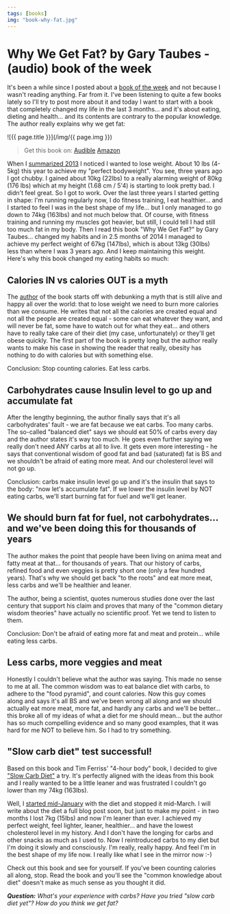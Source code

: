```yaml
---
tags: [books]
img: "book-why-fat.jpg"
---
```


# Why We Get Fat? by Gary Taubes - (audio) book of the week

It's been a while since I posted about a [book of the week](/books) and not because I wasn't reading anything. Far from it. I've been listening to quite a few books lately so I'll try to post more about it and today I want to start with a book that completely changed my life in the last 3 months... and it's about eating, dieting and health... and its contents are contrary to the popular knowledge. The author really explains why we get fat:

<!--More-->

![{{ page.title }}](/img/{{ page.img }})

> Get this book on:
  [Audible](https://www.audible.com/pd/B004D5K512?tag=sliwinski-20)
  [Amazon](https://www.amazon.com/dp/0307474259?tag=sliwinski-20)

When I [summarized 2013][su] I noticed I wanted to lose weight. About 10 lbs (4-5kg) this year to achieve my "perfect bodyweight". You see, three years ago I got chubby. I gained about 10kg (22lbs) to a really alarming weight of 80kg (176 lbs) which at my height (1.68 cm / 5'4) is starting to look pretty bad. I didn't feel great. So I got to work. Over the last three years I started getting in shape: I'm running regularly now, I do fitness training, I eat healthier... and I started to feel I was in the best shape of my life... but I only managed to go down to 74kg (163lbs) and not much below that. Of course, with fitness training and running my muscles got heavier, but still, I could tell I had still too much fat in my body. Then I read this book "Why We Get Fat?" by Gary Taubes... changed my habits and in 2.5 months of 2014 I managed to achieve my perfect weight of 67kg (147lbs), which is about 13kg (30lbs) less than where I was 3 years ago. And I keep maintaining this weight. Here's why this book changed my eating habits so much: 



## Calories IN vs calories OUT is a myth

The [author][] of the book starts off with debunking a myth that is still alive and happy all over the world: that to lose weight we need to burn more calories than we consume. He writes that not all the calories are created equal and not all the people are created equal - some can eat whatever they want, and will never be fat, some have to watch out for what they eat... and others have to really take care of their diet (my case, unfortunately) or they'll get obese quickly. The first part of the book is pretty long but the author really wants to make his case in showing the reader that really, obesity has nothing to do with calories but with something else.

Conclusion: Stop counting calories. Eat less carbs.

## Carbohydrates cause Insulin level to go up and accumulate fat

After the lengthy beginning, the author finally says that it's all carbohydrates' fault - we are fat because we eat carbs. Too many carbs. The so-called "balanced diet" says we should eat 50% of carbs every day and the author states it's way too much. He goes even further saying we really don't need ANY carbs at all to live. It gets even more interesting - he says that conventional wisdom of good fat and bad (saturated) fat is BS and we shouldn't be afraid of eating more meat. And our cholesterol level will not go up. 

Conclusion: carbs make insulin level go up and it's the insulin that says to the body: "now let's accumulate fat". If we lower the insulin level by NOT eating carbs, we'll start burning fat for fuel and we'll get leaner.

## We should burn fat for fuel, not carbohydrates... and we've been doing this for thousands of years

The author makes the point that people have been living on anima meat and fatty meat at that... for thousands of years. That our history of carbs, refined food and even veggies is pretty short one (only a few hundred years). That's why we should get back "to the roots" and eat more meat, less carbs and we'll be healthier and leaner.

The author, being a scientist, quotes numerous studies done over the last century that support his claim and proves that many of the "common dietary wisdom theories" have actually no scientific proof. Yet we tend to listen to them.

Conclusion: Don't be afraid of eating more fat and meat and protein... while eating less carbs.

## Less carbs, more veggies and meat

Honestly I couldn't believe what the author was saying. This made no sense to me at all. The common wisdom was to eat balance diet with carbs, to adhere to the "food pyramid", and count calories. Now this guy comes along and says it's all BS and we've been wrong all along and we should actually eat more meat, more fat, and hardly any carbs and we'll be better... this broke all of my ideas of what a diet for me should mean... but the author has so much compelling evidence and so many good examples, that it was hard for me NOT to believe him. So I had to try something.

## "Slow carb diet" test successful!

Based on this book and Tim Ferriss' "4-hour body" book, I decided to give ["Slow Carb Diet"][scd] a try. It's perfectly aligned with the ideas from this book and I really wanted to be a little leaner and was frustrated I couldn't go lower than my 74kg (163lbs).

Well, I [started mid-January][su] with the diet and stopped it mid-March. I will write about the diet a full blog post soon, but just to make my point - in two months I lost 7kg (15lbs) and now I'm leaner than ever. I achieved my perfect weight, feel lighter, leaner, healthier... and have the lowest cholesterol level in my history. And I don't have the longing for carbs and other snacks as much as I used to. Now I reintroduced carbs to my diet but I'm doing it slowly and consciously. I'm really, really happy. And feel I'm in the best shape of my life now. I really like what I see in the mirror now :-) 

Check out this book and see for yourself. If you've been counting calories all along, stop. Read the book and you'll see the "common knowledge about diet" doesn't make as much sense as you thought it did.

***Question:*** *What's your experience with carbs? Have you tried "slow carb diet yet"? How do you think we get fat?*

[scd]: http://en.wikipedia.org/wiki/Slow-Carb_Diet
[author]: http://en.wikipedia.org/wiki/Gary_Taubes
[su]: /summary2013
[Dropbox]: http://db.tt/kD7Liux
[Evernote]: /how-i-use-evernote
[Nozbe]: http://www.nozbe.com/
[s]: http://www.nozbe.com/signup
[#iPadOnly]: http://ipadonly.com/
[Productive! Magazine]: http://www.productivemag.com/
[Productive! Show]: /show
[Twitter]: http://twitter.com/MSliwinski



[n]: https://michael.gratis/nozbe